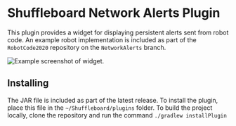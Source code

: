 # Shuffleboard Network Alerts Plugin
This plugin provides a widget for displaying persistent alerts sent from robot code. An example robot implementation is included as part of the `RobotCode2020` repository on the `NetworkAlerts` branch.

![Example screenshot of widget.](https://raw.githubusercontent.com/Mechanical-Advantage/NetworkAlerts/main/example.png)

## Installing
The JAR file is included as part of the latest release. To install the plugin, place this file in the `~/Shuffleboard/plugins` folder. To build the project locally, clone the repository and run the command `./gradlew installPlugin`